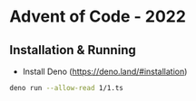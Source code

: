 # Advent of Code - 2022

## Installation & Running

- Install Deno (https://deno.land/#installation)

```bash
deno run --allow-read 1/1.ts
```

